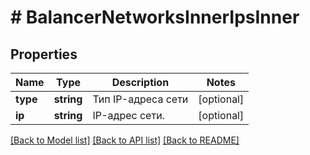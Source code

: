 # # BalancerNetworksInnerIpsInner

## Properties

Name | Type | Description | Notes
------------ | ------------- | ------------- | -------------
**type** | **string** | Тип IP-адреса сети | [optional]
**ip** | **string** | IP-адрес сети. | [optional]

[[Back to Model list]](../../README.md#models) [[Back to API list]](../../README.md#endpoints) [[Back to README]](../../README.md)
